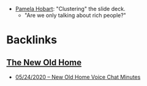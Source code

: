 - [Pamela Hobart](<../../Pamela Hobart.md>): "Clustering" the slide deck.
    - "Are we only talking about rich people?"

# Backlinks
## [The New Old Home](<The New Old Home.md>)
- [05/24/2020 – New Old Home Voice Chat Minutes](<../../05/24/2020 – New Old Home Voice Chat Minutes.md>)

